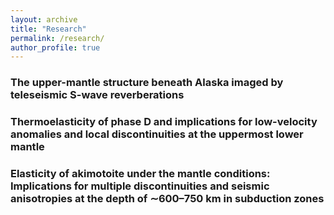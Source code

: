 ```yaml
---
layout: archive
title: "Research"
permalink: /research/
author_profile: true
---
```


### The upper-mantle structure beneath Alaska imaged by teleseismic S-wave reverberations


### Thermoelasticity of phase D and implications for low-velocity anomalies and local discontinuities at the uppermost lower mantle

### Elasticity of akimotoite under the mantle conditions: Implications for multiple discontinuities and seismic anisotropies at the depth of ∼600–750 km in subduction zones
